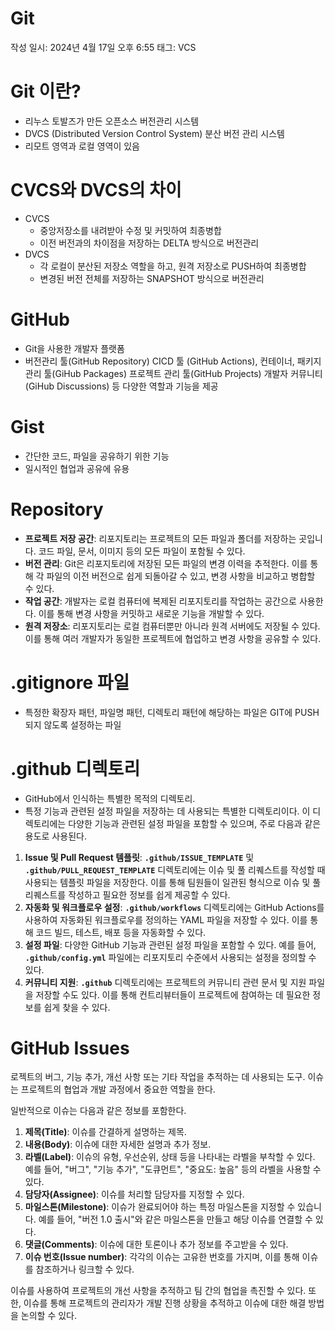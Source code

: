 # Git

작성 일시: 2024년 4월 17일 오후 6:55
태그: VCS

# Git 이란?

- 리누스 토발즈가 만든 오픈소스 버전관리 시스템
- DVCS (Distributed Version Control System) 분산 버전 관리 시스템
- 리모트 영역과 로컬 영역이 있음

# CVCS와 DVCS의 차이

- CVCS
    - 중앙저장소를 내려받아 수정 및 커밋하여 최종병합
    - 이전 버전과의 차이점을 저장하는 DELTA 방식으로 버전관리
- DVCS
    - 각 로컬이 분산된 저장소 역할을 하고, 원격 저장소로 PUSH하여 최종병합
    - 변경된 버전 전체를 저장하는 SNAPSHOT 방식으로 버전관리

# GitHub

- Git을 사용한 개발자 플랫폼
- 버전관리 툴(GitHub Repository)
CICD 툴 (GitHub Actions),
컨테이너, 패키지 관리 툴(GiHub Packages) 
프로젝트 관리 툴(GitHub Projects)
개발자 커뮤니티 (GiHub Discussions)
등 다양한 역할과 기능을 제공

# Gist

- 간단한 코드, 파일을 공유하기 위한 기능
- 일시적인 협업과 공유에 유용

# Repository

- **프로젝트 저장 공간**: 리포지토리는 프로젝트의 모든 파일과 폴더를 저장하는 곳입니다. 코드 파일, 문서, 이미지 등의 모든 파일이 포함될 수 있다.
- **버전 관리**: Git은 리포지토리에 저장된 모든 파일의 변경 이력을 추적한다.
이를 통해 각 파일의 이전 버전으로 쉽게 되돌아갈 수 있고, 변경 사항을 비교하고 병합할 수 있다.
- **작업 공간**: 개발자는 로컬 컴퓨터에 복제된 리포지토리를 작업하는 공간으로 사용한다.
이를 통해 변경 사항을 커밋하고 새로운 기능을 개발할 수 있다.
- **원격 저장소**: 리포지토리는 로컬 컴퓨터뿐만 아니라 원격 서버에도 저장될 수 있다.
이를 통해 여러 개발자가 동일한 프로젝트에 협업하고 변경 사항을 공유할 수 있다.

# .gitignore 파일

- 특정한 확장자 패턴, 파일명 패턴, 디렉토리 패턴에 해당하는 파일은 GIT에 PUSH 되지 않도록 설정하는 파일

# .github 디렉토리

- GitHub에서 인식하는 특별한 목적의 디렉토리.
- 특정 기능과 관련된 설정 파일을 저장하는 데 사용되는 특별한 디렉토리이다.
이 디렉토리에는 다양한 기능과 관련된 설정 파일을 포함할 수 있으며, 주로 다음과 같은 용도로 사용된다.
1. **Issue 및 Pull Request 템플릿**: **`.github/ISSUE_TEMPLATE`** 및 **`.github/PULL_REQUEST_TEMPLATE`** 디렉토리에는 이슈 및 풀 리퀘스트를 작성할 때 사용되는 템플릿 파일을 저장한다.
이를 통해 팀원들이 일관된 형식으로 이슈 및 풀 리퀘스트를 작성하고 필요한 정보를 쉽게 제공할 수 있다.
2. **자동화 및 워크플로우 설정**: **`.github/workflows`** 디렉토리에는 GitHub Actions를 사용하여 자동화된 워크플로우를 정의하는 YAML 파일을 저장할 수 있다.
이를 통해 코드 빌드, 테스트, 배포 등을 자동화할 수 있다.
3. **설정 파일**: 다양한 GitHub 기능과 관련된 설정 파일을 포함할 수 있다.
예를 들어, **`.github/config.yml`** 파일에는 리포지토리 수준에서 사용되는 설정을 정의할 수 있다.
4. **커뮤니티 지원**: **`.github`** 디렉토리에는 프로젝트의 커뮤니티 관련 문서 및 지원 파일을 저장할 수도 있다.
이를 통해 컨트리뷰터들이 프로젝트에 참여하는 데 필요한 정보를 쉽게 찾을 수 있다.

# GitHub Issues

로젝트의 버그, 기능 추가, 개선 사항 또는 기타 작업을 추적하는 데 사용되는 도구.
이슈는 프로젝트의 협업과 개발 과정에서 중요한 역할을 한다.

일반적으로 이슈는 다음과 같은 정보를 포함한다.

1. **제목(Title)**: 이슈를 간결하게 설명하는 제목.
2. **내용(Body)**: 이슈에 대한 자세한 설명과 추가 정보.
3. **라벨(Label)**: 이슈의 유형, 우선순위, 상태 등을 나타내는 라벨을 부착할 수 있다.
예를 들어, "버그", "기능 추가", "도큐먼트", "중요도: 높음" 등의 라벨을 사용할 수 있다.
4. **담당자(Assignee)**: 이슈를 처리할 담당자를 지정할 수 있다.
5. **마일스톤(Milestone)**: 이슈가 완료되어야 하는 특정 마일스톤을 지정할 수 있습니다. 
예를 들어, "버전 1.0 출시"와 같은 마일스톤을 만들고 해당 이슈를 연결할 수 있다.
6. **댓글(Comments)**: 이슈에 대한 토론이나 추가 정보를 주고받을 수 있다.
7. **이슈 번호(Issue number)**: 각각의 이슈는 고유한 번호를 가지며, 이를 통해 이슈를 참조하거나 링크할 수 있다.

이슈를 사용하여 프로젝트의 개선 사항을 추적하고 팀 간의 협업을 촉진할 수 있다. 또한, 이슈를 통해 프로젝트의 관리자가 개발 진행 상황을 추적하고 이슈에 대한 해결 방법을 논의할 수 있다.
